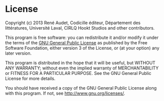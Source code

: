 # License

Copyright (c) 2013 René Audet, Codicille éditeur,
Département des littératures, Université Laval, CIRLQ
Hookt Studios and other contributors.

This program is free software: you can redistribute it and/or modify
it under the terms of the [GNU General Public License](LICENSE-GPL) as published by
the Free Software Foundation, either version 3 of the License, or
(at your option) any later version.

This program is distributed in the hope that it will be useful,
but WITHOUT ANY WARRANTY; without even the implied warranty of
MERCHANTABILITY or FITNESS FOR A PARTICULAR PURPOSE.  See the
GNU General Public License for more details.

You should have received a copy of the GNU General Public License
along with this program.  If not, see <http://www.gnu.org/licenses/>.